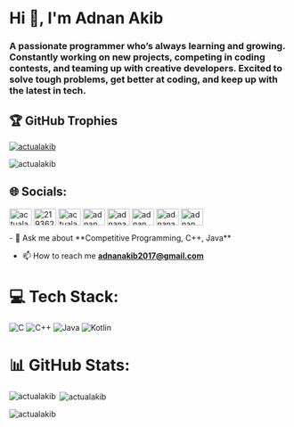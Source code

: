 <h1>Hi 👋, I'm Adnan Akib</h1>
<h3>A passionate programmer who’s always learning and growing. Constantly working on new projects, competing in coding contests, and teaming up with creative developers. Excited to solve tough problems, get better at coding, and keep up with the latest in tech.

</h3>

## 🏆 GitHub Trophies

<p align="left"> <a href="https://github.com/ryo-ma/github-profile-trophy"><img src="https://github-profile-trophy.vercel.app/?username=actualakib" alt="actualakib" /></a> </p>
<p align="left"> <img src="https://komarev.com/ghpvc/?username=actualakib&label=Profile%20views&color=0e75b6&style=plastic" alt="actualakib" /> </p>

## 🌐 Socials:


<p align="left">
<a href="https://linkedin.com/in/actualakib" target="blank"><img align="center" src="https://raw.githubusercontent.com/rahuldkjain/github-profile-readme-generator/master/src/images/icons/Social/linked-in-alt.svg" alt="actualakib" height="30" width="40" /></a>
<a href="https://stackoverflow.com/users/21936278" target="blank"><img align="center" src="https://raw.githubusercontent.com/rahuldkjain/github-profile-readme-generator/master/src/images/icons/Social/stack-overflow.svg" alt="21936278" height="30" width="40" /></a>
<a href="https://fb.com/actualakib" target="blank"><img align="center" src="https://raw.githubusercontent.com/rahuldkjain/github-profile-readme-generator/master/src/images/icons/Social/facebook.svg" alt="actualakib" height="30" width="40" /></a>
<a href="https://www.codechef.com/users/adnan_akib" target="blank"><img align="center" src="https://cdn.jsdelivr.net/npm/simple-icons@3.1.0/icons/codechef.svg" alt="adnan_akib" height="30" width="40" /></a>
<a href="https://www.hackerrank.com/adnanakib2017" target="blank"><img align="center" src="https://raw.githubusercontent.com/rahuldkjain/github-profile-readme-generator/master/src/images/icons/Social/hackerrank.svg" alt="adnanakib2017" height="30" width="40" /></a>
<a href="https://codeforces.com/profile/adnan_akib" target="blank"><img align="center" src="https://raw.githubusercontent.com/rahuldkjain/github-profile-readme-generator/master/src/images/icons/Social/codeforces.svg" alt="adnan_akib" height="30" width="40" /></a>
<a href="https://www.leetcode.com/adnanakib2017" target="blank"><img align="center" src="https://raw.githubusercontent.com/rahuldkjain/github-profile-readme-generator/master/src/images/icons/Social/leet-code.svg" alt="adnanakib2017" height="30" width="40" /></a>
<a href="https://auth.geeksforgeeks.org/user/adnan_akib" target="blank"><img align="center" src="https://raw.githubusercontent.com/rahuldkjain/github-profile-readme-generator/master/src/images/icons/Social/geeks-for-geeks.svg" alt="adnan_akib" height="30" width="40" /></a>
</p>
- 💬 Ask me about **Competitive Programming, C++, Java**

- 📫 How to reach me **adnanakib2017@gmail.com**

# 💻 Tech Stack:
![C](https://img.shields.io/badge/c-%2300599C.svg?style=for-the-badge&logo=c&logoColor=white) ![C++](https://img.shields.io/badge/c++-%2300599C.svg?style=for-the-badge&logo=c%2B%2B&logoColor=white) ![Java](https://img.shields.io/badge/java-%23ED8B00.svg?style=for-the-badge&logo=openjdk&logoColor=white) ![Kotlin](https://img.shields.io/badge/kotlin-%237F52FF.svg?style=for-the-badge&logo=kotlin&logoColor=white)

# 📊 GitHub Stats:
<p><img align="left" src="https://github-readme-stats.vercel.app/api/top-langs?username=actualakib&show_icons=true&theme=tokyonight&locale=en&layout=compact" alt="actualakib" /></p>

<p>&nbsp;<img align="center" src="https://github-readme-stats.vercel.app/api?username=actualakib&show_icons=true&theme=tokyonight&locale=en" alt="actualakib" /></p>

<p><img align="center" src="https://github-readme-streak-stats.herokuapp.com/?user=actualakib&theme=default" alt="actualakib" /></p>
